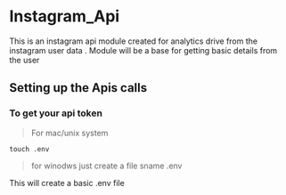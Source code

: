# Instagram_Api
This is an instagram api module created for analytics drive from the instagram user data . Module will be a base for getting basic details from the user  


## Setting up the Apis calls

### To get your api token 

> For mac/unix system 

```
touch .env
```

> for winodws just create a file sname .env 


This will create a basic .env file

